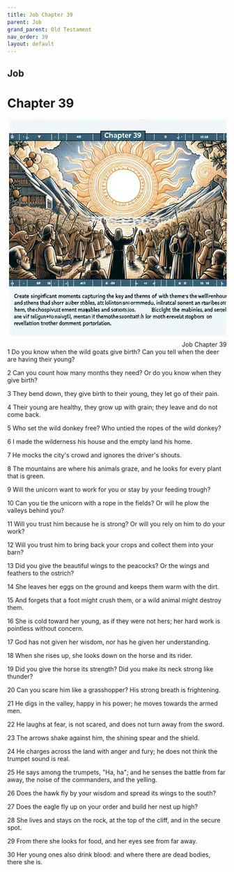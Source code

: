 ```yaml
---
title: Job Chapter 39
parent: Job
grand_parent: Old Testament
nav_order: 39
layout: default
---
```


## Job

# Chapter 39

<div style="clear: both; text-align: right;">
    <img src="/assets/Image/Job/500/39.jpg" alt="Job Chapter 39" class="chapter-image" style="max-width: 100%; height: auto; float: right; margin: 0 0 10px 10px; padding-left: 10%;">
    <figcaption style="font-size: 14px;">Job Chapter 39</figcaption>
</div>
1 Do you know when the wild goats give birth? Can you tell when the deer are having their young?

2 Can you count how many months they need? Or do you know when they give birth?

3 They bend down, they give birth to their young, they let go of their pain.

4 Their young are healthy, they grow up with grain; they leave and do not come back.

5 Who set the wild donkey free? Who untied the ropes of the wild donkey?

6 I made the wilderness his house and the empty land his home.

7 He mocks the city's crowd and ignores the driver's shouts.

8 The mountains are where his animals graze, and he looks for every plant that is green.

9 Will the unicorn want to work for you or stay by your feeding trough?

10 Can you tie the unicorn with a rope in the fields? Or will he plow the valleys behind you?

11 Will you trust him because he is strong? Or will you rely on him to do your work?

12 Will you trust him to bring back your crops and collect them into your barn?

13 Did you give the beautiful wings to the peacocks? Or the wings and feathers to the ostrich?

14 She leaves her eggs on the ground and keeps them warm with the dirt.

15 And forgets that a foot might crush them, or a wild animal might destroy them.

16 She is cold toward her young, as if they were not hers; her hard work is pointless without concern.

17 God has not given her wisdom, nor has he given her understanding.

18 When she rises up, she looks down on the horse and its rider.

19 Did you give the horse its strength? Did you make its neck strong like thunder?

20 Can you scare him like a grasshopper? His strong breath is frightening.

21 He digs in the valley, happy in his power; he moves towards the armed men.

22 He laughs at fear, is not scared, and does not turn away from the sword.

23 The arrows shake against him, the shining spear and the shield.

24 He charges across the land with anger and fury; he does not think the trumpet sound is real.

25 He says among the trumpets, "Ha, ha"; and he senses the battle from far away, the noise of the commanders, and the yelling.

26 Does the hawk fly by your wisdom and spread its wings to the south?

27 Does the eagle fly up on your order and build her nest up high?

28 She lives and stays on the rock, at the top of the cliff, and in the secure spot.

29 From there she looks for food, and her eyes see from far away.

30 Her young ones also drink blood: and where there are dead bodies, there she is.


